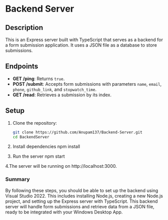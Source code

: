 # Backend Server

## Description
This is an Express server built with TypeScript that serves as a backend for a form submission application. It uses a JSON file as a database to store submissions.

## Endpoints
- **GET /ping**: Returns `true`.
- **POST /submit**: Accepts form submissions with parameters `name`, `email`, `phone`, `github_link`, and `stopwatch_time`.
- **GET /read**: Retrieves a submission by its index.

## Setup
1. Clone the repository:
   ```sh
   git clone https://github.com/Anupam137/Backend-Server.git
   cd BackendServer


 2. Install dependencies
	npm install


 3. Run the server
	npm start
	
 4.The server will be running on http://localhost:3000.

 
### Summary

By following these steps, you should be able to set up the backend using Visual Studio 2022. This includes installing Node.js, creating a new Node.js project, and setting up the Express server with TypeScript. This backend server will handle form submissions and retrieve data from a JSON file, ready to be integrated with your Windows Desktop App.


